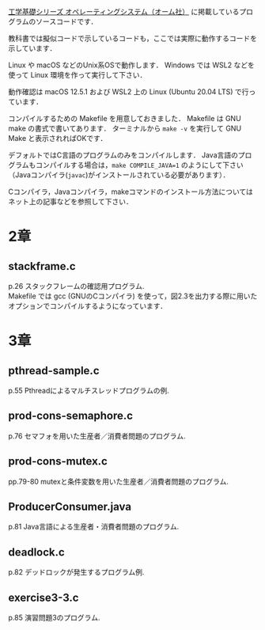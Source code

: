 [工学基礎シリーズ オペレーティングシステム（オーム社）](https://www.ohmsha.co.jp/book/9784274229152/) に掲載しているプログラムのソースコードです．

教科書では擬似コードで示しているコードも，ここでは実際に動作するコードを示しています．

Linux や macOS などのUnix系OSで動作します．
Windows では WSL2 などを使って Linux 環境を作って実行して下さい．

動作確認は macOS 12.5.1 および WSL2 上の Linux (Ubuntu 20.04 LTS) で行っています．

コンパイルするための Makefile を用意しておきました．
Makefile は GNU make の書式で書いてあります．
ターミナルから `make -v` を実行して GNU Make と表示されればOKです．

デフォルトではC言語のプログラムのみをコンパイルします．
Java言語のプログラムもコンパイルする場合は，`make COMPILE_JAVA=1` のようにして下さい
（Javaコンパイラ(`javac`)がインストールされている必要があります）．

Cコンパイラ，Javaコンパイラ，makeコマンドのインストール方法についてはネット上の記事などを参照して下さい．

# 2章
## stackframe.c
p.26 スタックフレームの確認用プログラム.  
Makefile では gcc (GNUのCコンパイラ) を使って，図2.3を出力する際に用いたオプションでコンパイルするようになっています．

# 3章
## pthread-sample.c
p.55 Pthreadによるマルチスレッドプログラムの例.

## prod-cons-semaphore.c
p.76 セマフォを用いた生産者／消費者問題のプログラム.

## prod-cons-mutex.c
pp.79-80 mutexと条件変数を用いた生産者／消費者問題のプログラム.
## ProducerConsumer.java
p.81 Java言語による生産者・消費者問題のプログラム.
## deadlock.c
p.82 デッドロックが発生するプログラム例.
## exercise3-3.c
p.85 演習問題3のプログラム.
